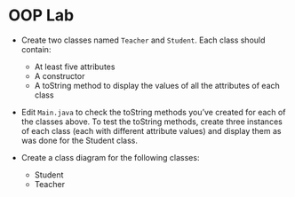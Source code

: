 # OOP Lab 

* Create two classes named `Teacher` and `Student`. Each class should contain:
    * At least five attributes
    * A constructor
    * A toString method to display the values of all the attributes of each class

* Edit `Main.java` to check the toString methods you’ve created for each of the classes above. To test the toString methods, create three instances of each class (each with different attribute values) and display them as was done for the Student class.


* Create a class diagram for the following classes:
    * Student
    * Teacher
